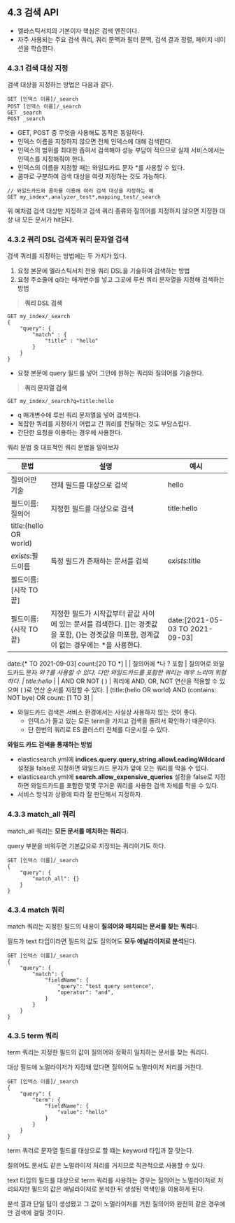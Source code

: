 ## 4.3 검색 API

- 엘라스틱서치의 기본이자 핵심은 검색 엔진이다.
- 자주 사용되는 주요 검색 쿼리, 쿼리 문맥과 필터 문맥, 검색 결과 정렬, 페이지 네이션을 학습한다.

### 4.3.1 검색 대상 지정

검색 대상을 지정하는 방법은 다음과 같다.

```
GET [인덱스 이름]/_search
POST [인덱스 이름]/_search
GET _search
POST _search
```

- GET, POST 중 무엇을 사용해도 동작은 동일하다.
- 인덱스 이름을 지정하지 않으면 전체 인덱스에 대해 검색한다.
- 인덱스의 범위를 최대한 좁혀서 검색해야 성능 부담이 적으므로 실제 서비스에서는 인덱스를 지정해줘야 한다.
- 인덱스의 이름을 지정할 때는 와일드카드 문자 *를 사용할 수 있다.
- 콤마로 구분하여 검색 대상을 여럿 지정하는 것도 가능하다.

```
// 와일드카드와 콤마를 이용해 여러 검색 대상을 지정하는 예
GET my_index*,analyzer_test*,mapping_test/_search
```

위 예처럼 검색 대상만 지정하고 검색 쿼리 종류와 질의어를 지정하지 않으면 지정한 대상 내 모든 문서가 hit된다.

### 4.3.2 쿼리 DSL 검색과 쿼리 문자열 검색

검색 쿼리를 지정하는 방법에는 두 가지가 있다.

1. 요청 본문에 엘라스틱서치 전용 쿼리 DSL을 기술하여 검색하는 방법
2. 요청 주소줄에 q라는 매개변수를 넣고 그곳에 루씬 쿼리 문자열을 지정해 검색하는 방법

> **쿼리 DSL 검색**
>

```
GET my_index/_search
{
	"query": {
		"match" : {
			"title" : "hello"
		}
	}
}
```

- 요청 본문에 query 필드를 넣어 그안에 원하는 쿼리와 질의어를 기술한다.

> **쿼리 문자열 검색**
>

```
GET my_index/_search?q=title:hello
```

- q 매개변수에 루씬 쿼리 문자열을 넣어 검색한다.
- 복잡한 쿼리를 지정하기 어렵고 긴 쿼리를 전달하는 것도 부담스럽다.
- 간단한 요청을 이용하는 경우에 사용한다.

쿼리 문법 중 대표적인 쿼리 문법을 알아보자

| 문법 | 설명 | 예시 |
| --- | --- | --- |
| 질의어만 기술 | 전체 필드를 대상으로 검색 | hello |
| 필드이름:질의어 | 지정한 필드를 대상으로 검색 | title:hello
title:(hello OR world) |
| _exists_:필드이름 | 특정 필드가 존재하는 문서를 검색 | _exists_:title |
| 필드이름:[시작 TO 끝]
필드이름:{시작 TO 끝} | 지정한 필드가 시작값부터 끝값 사이에 있는 문서를 검색한다. []는 경곗값을 포함, {}는 경곗값을 미포함, 경계값이 없는 경우에는 *을 사용한다. | date:[2021-05-03 TO 2021-09-03]
date:{* TO 2021-09-03]
count:[20 TO *] |
| 질의어에 *나 ? 포함 | 질의어로 와일드카드 문자 *와 ?를 사용할 수 있다. 다만 와일드카드를 포함한 쿼리는 매우 느리며 위험하다. | title:hello* |
| AND
OR
NOT
( ) | 쿼리에 AND, OR, NOT 연산을 적용할 수 있으며 ( )로 연산 순서를 지정할 수 있다. | (title:(hello OR world) AND (contains: NOT bye) OR count: [1 TO 3] |
- 와일드카드 검색은 서비스 환경에서는 사실상 사용하지 않는 것이 좋다.
    - 인덱스가 들고 있는 모든 term을 가지고 검색을 돌려서 확인하기 때문이다.
    - 단 한번의 쿼리로 ES 클러스터 전체를 다운시킬 수 있다.

**와일드 카드 검색을 통재하는 방법**

- elasticsearch.yml에 **indices.query.query_string.allowLeadingWildcard** 설정을 false로 지정하면 와일드카드 문자가 앞에 오는 쿼리를 막을 수 있다.
- elasticsearch.yml에 **search.allow_expensive_queries** 설정을 false로 지정하면 와일드카드를 포함한 몇몇 무거운 쿼리를 사용한 검색 자체를 막을 수 있다.
- 서비스 방식과 상황에 따라 잘 판단해서 지정하자.

### 4.3.3 match_all 쿼리

match_all 쿼리는 **모든 문서를 매치하는 쿼리**다.

query 부분을 비워두면 기본값으로 지정되는 쿼리이기도 하다.

```
GET [인덱스 이름]/_search
{
	"query": {
		"match_all": {}
	}
}
```

### 4.3.4 match 쿼리

match 쿼리는 지정한 필드의 내용이 **질의어와 매치되는 문서를 찾는 쿼리**다.

필드가 text 타입이라면 필드의 값도 질의어도 **모두 애널라이저로 분석**된다.

```
GET [인덱스 이름]/_search
{
	"query": {
		"match": {
			"fieldName": {
				"query": "test query sentence",
				"operator": "and",
			}
		}
	}
}
```

### 4.3.5 term 쿼리

term 쿼리는 지정한 필드의 값이 질의어와 정확히 일치하는 문서를 찾는 쿼리다.

대상 필드에 노멀라이저가 지정돼 있다면 질의어도 노멀라이저 처리를 거친다.

```
GET [인덱스 이름]/_search
{
	"query": {
		"term": {
			"fieldName": {
				"value": "hello"
			}
		}
	}
}
```

term 쿼리르 문자열 필드를 대상으로 할 떄는 keyword 타입과 잘 맞는다.

질의어도 문서도 같은 노멀라이저 처리를 거치므로 직관적으로 사용할 수 있다.

text 타입의 필드를 대상으로 term 쿼리를 사용하는 경우는 질의어는 노멀라이저로 처리되지만 필드의 값은 애널라이저로 분석한 뒤 생성된 역색인을 이용하게 된다.

분석 결과 단일 텀이 생성됐고 그 값이 노멀라이저를 거친 질의어와 완전히 같은 경우에만 검색에 걸릴 것이다.